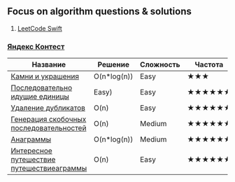 ## Focus on algorithm questions & solutions

1. [LeetCode Swift](https://github.com/TerryHuangHD/LeetCode-Swift#microsoft)

### [Яндекс Контест](https://contest.yandex.ru/contest/8458/enter/)

| Название | Решение | Сложность | Частота |
|------------|------------|------------|------------|
| [Камни и украшения](./Leetcode/CountCharInStr.md) | O(n*log(n)) | Easy | ★★★ |
| [Последовательно идущие единицы](https://contest.yandex.ru/contest/8458/problems/B/) | Easy)| Easy | ★★★★★★ |
| [Удаление дубликатов](https://contest.yandex.ru/contest/8458/problems/C/) | O(n)| Easy | ★★★★★★ |
| [Генерация скобочных последовательностей](https://contest.yandex.ru/contest/8458/problems/D/) | O(n)| Medium | ★★★★★★ |
| [Анаграммы](./Leetcode/Anagram.md) | O(n*log(n))| Medium | ★★★★★★ |
| [Интересное путешествие путешествиеаграммы](https://contest.yandex.ru/contest/8458/problems/G/) | O(n)| Easy | ★★★★★★ |










